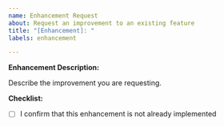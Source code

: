 ```yaml
---
name: Enhancement Request
about: Request an improvement to an existing feature
title: "[Enhancement]: "
labels: enhancement

---
```


**Enhancement Description:**

Describe the improvement you are requesting.

**Checklist:**

- [ ] I confirm that this enhancement is not already implemented
